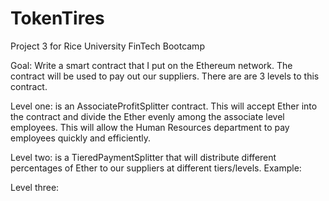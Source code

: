 # TokenTires
Project 3 for Rice University FinTech Bootcamp

Goal: Write a smart contract that I put on the Ethereum network. The contract will be used to pay out our suppliers. There are are 3 levels to this contract.

Level one: is an AssociateProfitSplitter contract. This will accept Ether into the contract and divide the Ether evenly among the associate level employees. This will allow the Human Resources department to pay employees quickly and efficiently.

Level two: is a TieredPaymentSplitter that will distribute different percentages of Ether to our suppliers at different tiers/levels. Example: 

Level three: